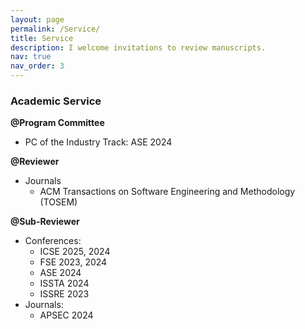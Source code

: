 ```yaml
---
layout: page
permalink: /Service/
title: Service
description: I welcome invitations to review manuscripts.
nav: true
nav_order: 3
---
```


### Academic Service
**@Program Committee**
- PC of the Industry Track: ASE 2024

**@Reviewer**
- Journals
  - ACM Transactions on Software Engineering and Methodology (TOSEM)

**@Sub-Reviewer**
- Conferences:
  - ICSE 2025, 2024
  - FSE 2023, 2024
  - ASE 2024
  - ISSTA 2024
  - ISSRE 2023
- Journals:
  - APSEC 2024
